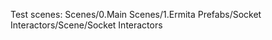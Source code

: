 Test scenes:
  Scenes/0.Main
  Scenes/1.Ermita
  Prefabs/Socket Interactors/Scene/Socket Interactors
